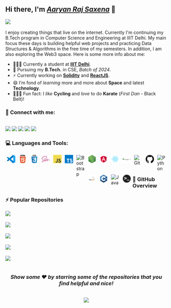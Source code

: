 ## Hi there, I'm [*Aaryan Raj Saxena*](https://aaryan-r-s.github.io/Portfolio) 👋

![](https://komarev.com/ghpvc/?username=Aaryan-R-S&color=10ba00)

I enjoy creating things that live on the internet. Currently I'm continuing my B.Tech program in Computer Science and Engineering at IIIT Delhi. My main focus these days is building helpful web projects and practicing Data Structures & Algorithms in the free time of my semesters. In addition, I am also exploring the Web3 space. Here is some more info about me:
- 👨🏼‍🎓 Currently a student at [**IIIT Delhi**](https://www.iiitd.ac.in/).
- 🔭 Pursuing my **B.Tech.** in CSE, *Batch of 2024*.
- ⚡ Currently working on [**Solidity**](https://docs.soliditylang.org/en/v0.8.15/) and [**ReactJS**](https://reactjs.org/).
- 😄 I’m fond of *learning* more and more about **Space** and latest **Technology**.
- 🚴🏻‍♀️ Fun fact: I *like* **Cycling** and *love* to do **Karate** (*First Dan* - Black Belt)!


### 💬 **Connect with me**: 
<br>
<a target="_blank" href="https://aaryan-r-s.github.io/Portfolio"><img src="https://img.shields.io/badge/-Portfolio-9999999?style=for-the-badge&logo=firefox&logoColor=white"></img></a>	
<a target="_blank" href="https://www.linkedin.com/in/aaryan-raj-saxena-7016a1212"><img src="https://img.shields.io/badge/-LinkedIn-0077B5?style=for-the-badge&logo=Linkedin&logoColor=white"></img></a>
<a target="_blank" href="mailto:aaryan20004@iiitd.ac.in"><img src="https://img.shields.io/badge/-Gmail-D14836?style=for-the-badge&logo=Gmail&logoColor=white"></img></a>
<a target="_blank" href="https://twitter.com/AaryanRS1"><img src="https://img.shields.io/badge/-Twitter-1DA1F2?style=for-the-badge&logo=Twitter&logoColor=white"></img></a>
<a target="_blank" href="https://github.com/Aaryan-R-S"><img src="https://img.shields.io/badge/-GitHub-303030?style=for-the-badge&logo=github&logoColor=white"></img></a>


<br>

### 💻 **Languages and Tools:**  

[<img align="left" style="margin:5px" alt="Visual Studio Code" width="26px" src="https://raw.githubusercontent.com/github/explore/80688e429a7d4ef2fca1e82350fe8e3517d3494d/topics/visual-studio-code/visual-studio-code.png" />](a "VS Code")
[<img align="left" style="margin:5px" alt="HTML5" width="26px" src="https://raw.githubusercontent.com/github/explore/80688e429a7d4ef2fca1e82350fe8e3517d3494d/topics/html/html.png" />](a "HTML 5")
[<img align="left" style="margin:5px" alt="CSS3" width="26px" src="https://raw.githubusercontent.com/github/explore/80688e429a7d4ef2fca1e82350fe8e3517d3494d/topics/css/css.png" />](a "CSS 3")
[<img align="left" style="margin:5px" alt="Sass" width="26px" src="https://raw.githubusercontent.com/github/explore/80688e429a7d4ef2fca1e82350fe8e3517d3494d/topics/sass/sass.png" />](a "Sass")
[<img align="left" style="margin:5px" alt="JavaScript" width="26px" src="https://raw.githubusercontent.com/github/explore/80688e429a7d4ef2fca1e82350fe8e3517d3494d/topics/javascript/javascript.png" />](a "JavaScript")
[<img align="left" style="margin:5px" alt="JavaScript" width="26px" src="https://raw.githubusercontent.com/github/explore/80688e429a7d4ef2fca1e82350fe8e3517d3494d/topics/typescript/typescript.png" />](a "JavaScript")
[<img align="left" style="margin:5px;" alt="Bootstrap" width="26px"  src="https://raw.githubusercontent.com/jmnote/z-icons/master/svg/bootstrap.svg">](a "Bootstrap")
[<img align="left" style="margin:5px" alt="Node.js" width="26px" src="https://raw.githubusercontent.com/github/explore/e94815998e4e0713912fed477a1f346ec04c3da2/topics/nodejs/nodejs.png" />](a "Node.js")
[<img align="left" style="margin:5px" alt="AngularJS" width="26px" src="https://raw.githubusercontent.com/github/explore/80688e429a7d4ef2fca1e82350fe8e3517d3494d/topics/angular/angular.png" />](a "Angular JS")
[<img align="left" style="margin:5px" alt="ReactJS" width="26px" src="https://raw.githubusercontent.com/github/explore/80688e429a7d4ef2fca1e82350fe8e3517d3494d/topics/react/react.png" />](a "React JS")
[<img align="left" style="margin:5px" alt="MongoDB" width="26px" src="https://raw.githubusercontent.com/github/explore/80688e429a7d4ef2fca1e82350fe8e3517d3494d/topics/mongodb/mongodb.png" />](a "MongoDB")
[<img align="left" style="margin:5px;" alt="Git" width="26px"  src="https://raw.githubusercontent.com/jmnote/z-icons/master/svg/git.svg">](a "Git")
[<img align="left" style="margin:5px" alt="GitHub" width="26px" src="https://raw.githubusercontent.com/github/explore/78df643247d429f6cc873026c0622819ad797942/topics/github/github.png" />](a "GitHub")
[<img align="left" style="margin:5px;" alt="Python" width="26px"  src="https://raw.githubusercontent.com/jmnote/z-icons/master/svg/python.svg">](a "Python")
[<img align="left" style="margin:5px" alt="MySQL" width="26px" src="https://raw.githubusercontent.com/github/explore/80688e429a7d4ef2fca1e82350fe8e3517d3494d/topics/mysql/mysql.png" />](a "MySQL")
[<img align="left" style="margin:5px;" alt="C++" width="26px"  src="https://raw.githubusercontent.com/github/explore/80688e429a7d4ef2fca1e82350fe8e3517d3494d/topics/cpp/cpp.png">](a "C++")
[<img align="left" style="margin:5px;" alt="Java" width="26px"  src="https://raw.githubusercontent.com/jmnote/z-icons/master/svg/java.svg">](a "Java")
[<img align="left" style="margin:5px" alt="Terminal" width="26px" src="https://raw.githubusercontent.com/github/explore/80688e429a7d4ef2fca1e82350fe8e3517d3494d/topics/terminal/terminal.png" />](a "Terminal")
<br>

<br>

###  🚀 **GitHub Overview**
<!-- <div>
  <a href="https://github.com/Aaryan-R-S">
   <img align="center" src="https://github-readme-stats.vercel.app/api?username=Aaryan-R-S&show_icons=true&theme=synthwave&line_height=27&icon_color=b8aec8&custom_title=Aaryan's GitHub Stats" alt="Aaryan's github stats"/>
  </a>
</div>

<br> -->

<!-- <div>
  <a href="https://github.com/Aaryan-R-S">
    <img align="center" src="https://github-readme-stats.vercel.app/api/top-langs/?username=Aaryan-R-S&theme=synthwave&langs_count=10&icon_color=b8aec8&text_color=ffffff&custom_title=Top Languages&layout=compact" />
  </a>
</div>

<br> -->

###  ⚡ **Popular Repositories**

<a href="https://github.com/Aaryan-R-S/Portfolio">
  <img align="center" src="https://github-readme-stats.vercel.app/api/pin/?username=Aaryan-R-S&repo=Portfolio&theme=synthwave&icon_color=d30cb8&text_color=b8aec8" />
</a>

<br>
<br>

<!-- <a href="https://github.com/Aaryan-R-S/FCS-Project-2022">
  <img align="center" src="https://github-readme-stats.vercel.app/api/pin/?username=Aaryan-R-S&repo=FCS-Project-2022&theme=synthwave&icon_color=d30cb8&text_color=b8aec8" />
</a>

<br>
<br>

<a href="https://github.com/Aaryan-R-S/Sem5-AC-Blind-Signatures">
  <img align="center" src="https://github-readme-stats.vercel.app/api/pin/?username=Aaryan-R-S&repo=Sem5-AC-Blind-Signatures&theme=synthwave&icon_color=d30cb8&text_color=b8aec8" />
</a>

<br>
<br> -->

<a href="https://github.com/Aaryan-R-S/Canvas-Projects-Ping-Pong">
  <img align="center" src="https://github-readme-stats.vercel.app/api/pin/?username=Aaryan-R-S&repo=Canvas-Projects-Ping-Pong&theme=synthwave&icon_color=d30cb8&text_color=b8aec8" />
</a>

<br>
<br>

<a href="https://github.com/Aaryan-R-S/Web-Projects-Hows-That">
  <img align="center" src="https://github-readme-stats.vercel.app/api/pin/?username=Aaryan-R-S&repo=Web-Projects-Hows-That&theme=synthwave&icon_color=d30cb8&text_color=b8aec8" />
</a>

<br>
<br>


<a href="https://github.com/Aaryan-R-S/Sem3-AP-Project">
  <img align="center" src="https://github-readme-stats.vercel.app/api/pin/?username=Aaryan-R-S&repo=Sem3-AP-Project&theme=synthwave&icon_color=d30cb8&text_color=b8aec8" />
</a>

<br>
<br>

<a href="https://github.com/Aaryan-R-S/Lightning-BFS">
  <img align="center" src="https://github-readme-stats.vercel.app/api/pin/?username=Aaryan-R-S&repo=Lightning-BFS&theme=synthwave&icon_color=d30cb8&text_color=b8aec8" />
</a>

<br>
<br>

<!-- [![Aaryan's Github Activity Graph](https://activity-graph.herokuapp.com/graph?username=Aaryan-R-S&theme=react-dark)](https://github.com/Aaryan-R-S)
<br>
<br> -->

<div align="center">

### *Show some ❤️ by starring some of the repositories that you find helpful and nice!*
</div>

<br>

<div align="center">
  <a target="_blank" href="https://aaryan-r-s.github.io/Portfolio"><img src="https://img.shields.io/badge/-Portfolio-9999999?style=for-the-badge&logo=firefox&logoColor=white"></img></a>	
</div>
